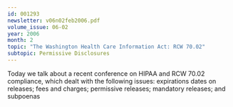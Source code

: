 ```yaml
---
id: 001293
newsletter: v06n02feb2006.pdf
volume_issue: 06-02
year: 2006
month: 2
topic: "The Washington Health Care Information Act: RCW 70.02"
subtopic: Permissive Disclosures
---
```


Today we talk about a recent conference on HIPAA and RCW 70.02 compliance, which dealt with the following issues: expirations dates on releases; fees and charges; permissive releases; mandatory releases; and subpoenas